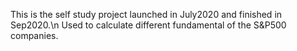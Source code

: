 This is the self study project launched in July2020 and finished in Sep2020.\n
Used to calculate different fundamental of the S&P500 companies.
